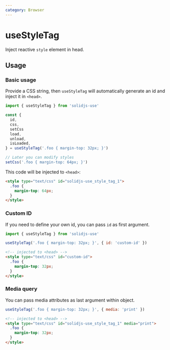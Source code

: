 ```yaml
---
category: Browser
---
```


# useStyleTag

Inject reactive `style` element in head.

## Usage

### Basic usage

Provide a CSS string, then `useStyleTag` will automatically generate an id and inject it in `<head>`.

```js
import { useStyleTag } from 'solidjs-use'

const {
  id,
  css,
  setCss
  load,
  unload,
  isLoaded,
} = useStyleTag('.foo { margin-top: 32px; }')

// Later you can modify styles
setCss('.foo { margin-top: 64px; }')
```

This code will be injected to `<head>`:

```html
<style type="text/css" id="solidjs-use_style_tag_1">
  .foo {
    margin-top: 64px;
  }
</style>
```

### Custom ID

If you need to define your own id, you can pass `id` as first argument.

```js
import { useStyleTag } from 'solidjs-use'

useStyleTag('.foo { margin-top: 32px; }', { id: 'custom-id' })
```

```html
<!-- injected to <head> -->
<style type="text/css" id="custom-id">
  .foo {
    margin-top: 32px;
  }
</style>
```

### Media query

You can pass media attributes as last argument within object.

```js
useStyleTag('.foo { margin-top: 32px; }', { media: 'print' })
```

```html
<!-- injected to <head> -->
<style type="text/css" id="solidjs-use_style_tag_1" media="print">
  .foo {
    margin-top: 32px;
  }
</style>
```
